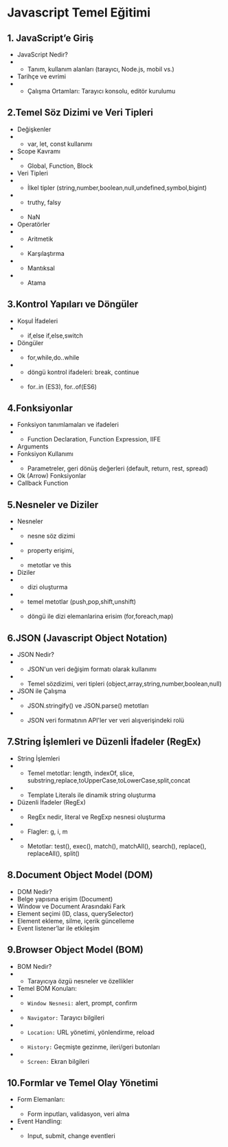 # Javascript Temel Eğitimi

## 1. JavaScript’e Giriş
* JavaScript Nedir?
* * Tanım, kullanım alanları (tarayıcı, Node.js, mobil vs.)
* Tarihçe ve evrimi
* * Çalışma Ortamları: Tarayıcı konsolu, editör kurulumu

## 2.Temel Söz Dizimi ve Veri Tipleri
* Değişkenler
* * var, let, const kullanımı
* Scope Kavramı
* * Global, Function, Block
* Veri Tipleri
* * İlkel tipler (string,number,boolean,null,undefined,symbol,bigint)
* * truthy, falsy
* * NaN
* Operatörler
* * Aritmetik
* * Karşılaştırma
* * Mantıksal
* * Atama 

## 3.Kontrol Yapıları ve Döngüler
* Koşul İfadeleri
* * if,else if,else,switch
* Döngüler
* * for,while,do..while
* * döngü kontrol ifadeleri: break, continue
* * for..in (ES3), for..of(ES6)

## 4.Fonksiyonlar
* Fonksiyon tanımlamaları ve ifadeleri
* * Function Declaration, Function Expression, IIFE
* Arguments
* Fonksiyon Kullanımı
* * Parametreler, geri dönüş değerleri (default, return, rest, spread)
* Ok (Arrow) Fonksiyonlar
* Callback Function

## 5.Nesneler ve Diziler
* Nesneler
* * nesne söz dizimi
* * property erişimi,
* * metotlar ve this
* Diziler
* * dizi oluşturma
* * temel metotlar (push,pop,shift,unshift)
* * döngü ile dizi elemanlarina erisim (for,foreach,map)

## 6.JSON (Javascript Object Notation)
* JSON Nedir?
* * JSON'un veri değişim formatı olarak kullanımı
* * Temel sözdizimi, veri tipleri (object,array,string,number,boolean,null)
* JSON ile Çalışma
* * JSON.stringify() ve JSON.parse() metotları
* * JSON veri formatının API'ler ver veri alışverişindeki rolü

## 7.String İşlemleri ve Düzenli İfadeler (RegEx)
* String İşlemleri
* * Temel metotlar: length, indexOf, slice, substring,replace,toUpperCase,toLowerCase,split,concat
* * Template Literals ile dinamik string oluşturma
* Düzenli İfadeler (RegEx)
* * RegEx nedir, literal ve RegExp nesnesi oluşturma
* * Flagler: g, i, m
* * Metotlar: test(), exec(), match(), matchAll(), search(), replace(), replaceAll(), split()

## 8.Document Object Model (DOM)
* DOM Nedir?
* Belge yapısına erişim (Document)
* Window ve Document Arasındaki Fark
* Element seçimi (ID, class, querySelector)
* Element ekleme, silme, içerik güncelleme
* Event listener’lar ile etkileşim

## 9.Browser Object Model (BOM)
* BOM Nedir?
* * Tarayıcıya özgü nesneler ve özellikler
* Temel BOM Konuları:
* * `Window Nesnesi:` alert, prompt, confirm
* * `Navigator:` Tarayıcı bilgileri
* * `Location:` URL yönetimi, yönlendirme, reload
* * `History:` Geçmişte gezinme, ileri/geri butonları
* * `Screen:` Ekran bilgileri

## 10.Formlar ve Temel Olay Yönetimi
* Form Elemanları:
* * Form inputları, validasyon, veri alma
* Event Handling:
* * Input, submit, change eventleri

